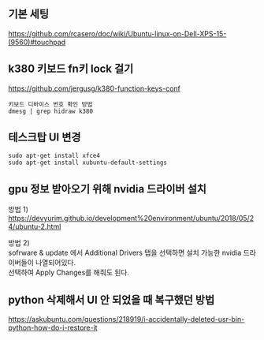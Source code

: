## 기본 세팅  
https://github.com/rcasero/doc/wiki/Ubuntu-linux-on-Dell-XPS-15-(9560)#touchpad  

## k380 키보드 fn키 lock 걸기  
https://github.com/jergusg/k380-function-keys-conf  
```
키보드 디바이스 번호 확인 방법  
dmesg | grep hidraw k380 
``` 

##  테스크탑 UI 변경  
```
sudo apt-get install xfce4
sudo apt-get install xubuntu-default-settings
```

## gpu 정보 받아오기 위해 nvidia 드라이버 설치  
방법 1)  
https://devyurim.github.io/development%20environment/ubuntu/2018/05/24/ubuntu-2.html  

방법 2)  
sofrware & update 에서 Additional Drivers 탭을 선택하면 설치 가능한 nvidia 드라이버들이 나열되어있다.  
선택하여 Apply Changes를 해줘도 된다.  

## python 삭제해서 UI 안 되었을 때 복구했던 방법  
https://askubuntu.com/questions/218919/i-accidentally-deleted-usr-bin-python-how-do-i-restore-it
